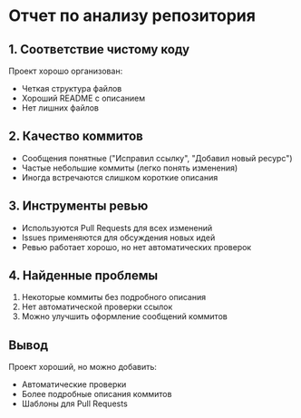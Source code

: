 # Отчет по анализу репозитория

## 1. Соответствие чистому коду
Проект хорошо организован:
- Четкая структура файлов
- Хороший README с описанием
- Нет лишних файлов

## 2. Качество коммитов
- Сообщения понятные ("Исправил ссылку", "Добавил новый ресурс")
- Частые небольшие коммиты (легко понять изменения)
- Иногда встречаются слишком короткие описания

## 3. Инструменты ревью
- Используются Pull Requests для всех изменений
- Issues применяются для обсуждения новых идей
- Ревью работает хорошо, но нет автоматических проверок

## 4. Найденные проблемы
1. Некоторые коммиты без подробного описания
2. Нет автоматической проверки ссылок
3. Можно улучшить оформление сообщений коммитов

## Вывод
Проект хороший, но можно добавить:
- Автоматические проверки
- Более подробные описания коммитов
- Шаблоны для Pull Requests
